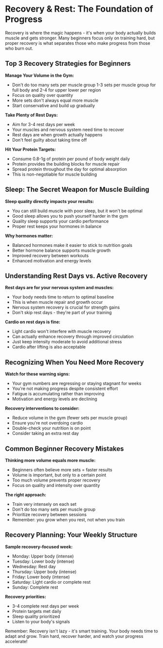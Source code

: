 # Recovery & Rest: The Foundation of Progress

Recovery is where the magic happens - it's when your body actually builds muscle and gets stronger. Many beginners focus only on training hard, but proper recovery is what separates those who make progress from those who burn out.

## Top 3 Recovery Strategies for Beginners

**Manage Your Volume in the Gym:**
- Don't do too many sets per muscle group 1-3 sets per muscle group for full body and 2-4 for upper lower per region
- Focus on quality over quantity
- More sets don't always equal more muscle
- Start conservative and build up gradually

**Take Plenty of Rest Days:**
- Aim for 3-4 rest days per week
- Your muscles and nervous system need time to recover
- Rest days are when growth actually happens
- Don't feel guilty about taking time off

**Hit Your Protein Targets:**
- Consume 0.8-1g of protein per pound of body weight daily
- Protein provides the building blocks for muscle repair
- Spread protein throughout the day for optimal absorption
- This is non-negotiable for muscle building

## Sleep: The Secret Weapon for Muscle Building

**Sleep quality directly impacts your results:**
- You can still build muscle with poor sleep, but it won't be optimal
- Good sleep allows you to push yourself harder in the gym
- Quality sleep supports your cardio performance
- Proper rest keeps your hormones in balance

**Why hormones matter:**
- Balanced hormones make it easier to stick to nutrition goals
- Better hormone balance supports muscle growth
- Improved recovery between workouts
- Enhanced motivation and energy levels

## Understanding Rest Days vs. Active Recovery

**Rest days are for your nervous system and muscles:**
- Your body needs time to return to optimal baseline
- This is when muscle repair and growth occur
- Nervous system recovery is crucial for strength gains
- Don't skip rest days - they're part of your training

**Cardio on rest days is fine:**
- Light cardio won't interfere with muscle recovery
- Can actually enhance recovery through improved circulation
- Just keep intensity moderate to avoid additional stress
- Cardio after lifting is also acceptable

## Recognizing When You Need More Recovery

**Watch for these warning signs:**
- Your gym numbers are regressing or staying stagnant for weeks
- You're not making progress despite consistent effort
- Fatigue is accumulating rather than improving
- Motivation and energy levels are declining

**Recovery interventions to consider:**
- Reduce volume in the gym (fewer sets per muscle group)
- Ensure you're not overdoing cardio
- Double-check your nutrition is on point
- Consider taking an extra rest day

## Common Beginner Recovery Mistakes

**Thinking more volume equals more muscle:**
- Beginners often believe more sets = faster results
- Volume is important, but only to a certain point
- Too much volume prevents proper recovery
- Focus on quality and intensity over quantity

**The right approach:**
- Train very intensely on each set
- Don't do too many sets per muscle group
- Prioritize recovery between sessions
- Remember: you grow when you rest, not when you train

## Recovery Planning: Your Weekly Structure

**Sample recovery-focused week:**
- Monday: Upper body (intense)
- Tuesday: Lower body (intense)
- Wednesday: Rest day
- Thursday: Upper body (intense)
- Friday: Lower body (intense)
- Saturday: Light cardio or complete rest
- Sunday: Complete rest

**Recovery priorities:**
- 3-4 complete rest days per week
- Protein targets met daily
- Sleep quality prioritized
- Listen to your body's signals

Remember: Recovery isn't lazy - it's smart training. Your body needs time to adapt and grow. Train hard, recover harder, and watch your progress accelerate!
